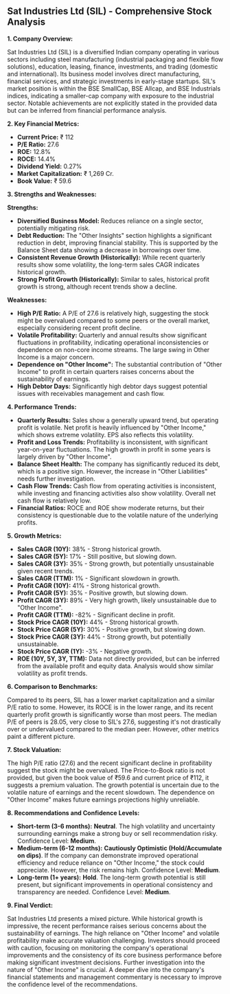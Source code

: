 ## Sat Industries Ltd (SIL) - Comprehensive Stock Analysis

**1. Company Overview:**

Sat Industries Ltd (SIL) is a diversified Indian company operating in various sectors including steel manufacturing (industrial packaging and flexible flow solutions), education, leasing, finance, investments, and trading (domestic and international).  Its business model involves direct manufacturing, financial services, and strategic investments in early-stage startups.  SIL's market position is within the BSE SmallCap, BSE Allcap, and BSE Industrials indices, indicating a smaller-cap company with exposure to the industrial sector.  Notable achievements are not explicitly stated in the provided data but can be inferred from financial performance analysis.

**2. Key Financial Metrics:**

* **Current Price:** ₹ 112
* **P/E Ratio:** 27.6
* **ROE:** 12.8%
* **ROCE:** 14.4%
* **Dividend Yield:** 0.27%
* **Market Capitalization:** ₹ 1,269 Cr.
* **Book Value:** ₹ 59.6


**3. Strengths and Weaknesses:**

**Strengths:**

* **Diversified Business Model:** Reduces reliance on a single sector, potentially mitigating risk.
* **Debt Reduction:**  The "Other Insights" section highlights a significant reduction in debt, improving financial stability.  This is supported by the Balance Sheet data showing a decrease in borrowings over time.
* **Consistent Revenue Growth (Historically):**  While recent quarterly results show some volatility, the long-term sales CAGR indicates historical growth.
* **Strong Profit Growth (Historically):** Similar to sales, historical profit growth is strong, although recent trends show a decline.

**Weaknesses:**

* **High P/E Ratio:**  A P/E of 27.6 is relatively high, suggesting the stock might be overvalued compared to some peers or the overall market, especially considering recent profit decline.
* **Volatile Profitability:**  Quarterly and annual results show significant fluctuations in profitability, indicating operational inconsistencies or dependence on non-core income streams.  The large swing in Other Income is a major concern.
* **Dependence on "Other Income":**  The substantial contribution of "Other Income" to profit in certain quarters raises concerns about the sustainability of earnings.
* **High Debtor Days:**  Significantly high debtor days suggest potential issues with receivables management and cash flow.


**4. Performance Trends:**

* **Quarterly Results:** Sales show a generally upward trend, but operating profit is volatile.  Net profit is heavily influenced by "Other Income," which shows extreme volatility. EPS also reflects this volatility.
* **Profit and Loss Trends:**  Profitability is inconsistent, with significant year-on-year fluctuations.  The high growth in profit in some years is largely driven by "Other Income".
* **Balance Sheet Health:**  The company has significantly reduced its debt, which is a positive sign. However, the increase in "Other Liabilities" needs further investigation.
* **Cash Flow Trends:**  Cash flow from operating activities is inconsistent, while investing and financing activities also show volatility.  Overall net cash flow is relatively low.
* **Financial Ratios:**  ROCE and ROE show moderate returns, but their consistency is questionable due to the volatile nature of the underlying profits.


**5. Growth Metrics:**

* **Sales CAGR (10Y):** 38% - Strong historical growth.
* **Sales CAGR (5Y):** 17% - Still positive, but slowing down.
* **Sales CAGR (3Y):** 35% -  Strong growth, but potentially unsustainable given recent trends.
* **Sales CAGR (TTM):** 1% -  Significant slowdown in growth.
* **Profit CAGR (10Y):** 41% - Strong historical growth.
* **Profit CAGR (5Y):** 35% -  Positive growth, but slowing down.
* **Profit CAGR (3Y):** 89% -  Very high growth, likely unsustainable due to "Other Income".
* **Profit CAGR (TTM):** -82% -  Significant decline in profit.
* **Stock Price CAGR (10Y):** 44% - Strong historical growth.
* **Stock Price CAGR (5Y):** 30% -  Positive growth, but slowing down.
* **Stock Price CAGR (3Y):** 44% - Strong growth, but potentially unsustainable.
* **Stock Price CAGR (1Y):** -3% - Negative growth.
* **ROE (10Y, 5Y, 3Y, TTM):**  Data not directly provided, but can be inferred from the available profit and equity data.  Analysis would show similar volatility as profit trends.


**6. Comparison to Benchmarks:**

Compared to its peers, SIL has a lower market capitalization and a similar P/E ratio to some.  However, its ROCE is in the lower range, and its recent quarterly profit growth is significantly worse than most peers.  The median P/E of peers is 28.05, very close to SIL's 27.6, suggesting it's not drastically over or undervalued compared to the median peer.  However, other metrics paint a different picture.

**7. Stock Valuation:**

The high P/E ratio (27.6) and the recent significant decline in profitability suggest the stock might be overvalued.  The Price-to-Book ratio is not provided, but given the book value of ₹59.6 and current price of ₹112, it suggests a premium valuation.  The growth potential is uncertain due to the volatile nature of earnings and the recent slowdown.  The dependence on "Other Income" makes future earnings projections highly unreliable.

**8. Recommendations and Confidence Levels:**

* **Short-term (3-6 months):** **Neutral**.  The high volatility and uncertainty surrounding earnings make a strong buy or sell recommendation risky.  Confidence Level: **Medium**.
* **Medium-term (6-12 months):** **Cautiously Optimistic (Hold/Accumulate on dips)**.  If the company can demonstrate improved operational efficiency and reduce reliance on "Other Income," the stock could appreciate.  However, the risk remains high. Confidence Level: **Medium**.
* **Long-term (1+ years):** **Hold**.  The long-term growth potential is still present, but significant improvements in operational consistency and transparency are needed.  Confidence Level: **Medium**.


**9. Final Verdict:**

Sat Industries Ltd presents a mixed picture.  While historical growth is impressive, the recent performance raises serious concerns about the sustainability of earnings.  The high reliance on "Other Income" and volatile profitability make accurate valuation challenging.  Investors should proceed with caution, focusing on monitoring the company's operational improvements and the consistency of its core business performance before making significant investment decisions.  Further investigation into the nature of "Other Income" is crucial.  A deeper dive into the company's financial statements and management commentary is necessary to improve the confidence level of the recommendations.
